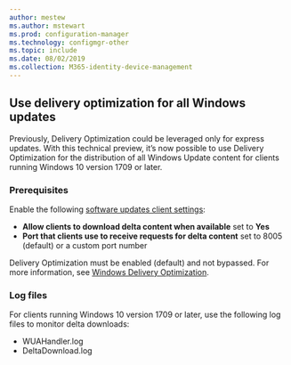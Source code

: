 ```yaml
---
author: mestew
ms.author: mstewart
ms.prod: configuration-manager
ms.technology: configmgr-other
ms.topic: include
ms.date: 08/02/2019
ms.collection: M365-identity-device-management
---
```

<!--4699118, 4685210--->

## Use delivery optimization for all Windows updates

Previously, Delivery Optimization could be leveraged only for express updates. With this technical preview, it’s now possible to use Delivery Optimization for the distribution of all Windows Update content for clients running Windows 10 version 1709 or later.

### Prerequisites

Enable the following [software updates client settings](/sccm/core/clients/deploy/about-client-settings#software-updates):

- **Allow clients to download delta content when available** set to **Yes**
- **Port that clients use to receive requests for delta content** set to 8005 (default) or a custom port number

Delivery Optimization must be enabled (default) and not bypassed. For more information, see [Windows Delivery Optimization](/sccm/sum/deploy-use/optimize-windows-10-update-delivery#windows-delivery-optimization).

### Log files

For clients running Windows 10 version 1709 or later, use the following log files to monitor delta downloads:

- WUAHandler.log
- DeltaDownload.log
